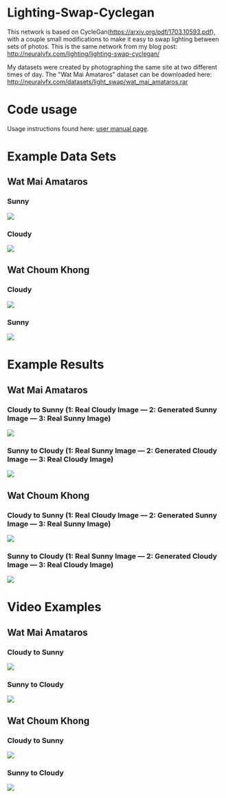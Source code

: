 # Lighting-Swap-Cyclegan
This network is based on CycleGan(https://arxiv.org/pdf/1703.10593.pdf), with a couple small modifications to make it easy to swap lighting between sets of photos. This is the same network from my blog post: http://neuralvfx.com/lighting/lighting-swap-cyclegan/

My datasets were created by photographing the same site at two different times of day. The "Wat Mai Amataros" dataset can be downloaded here: http://neuralvfx.com/datasets/light_swap/wat_mai_amataros.rar

# Code usage

Usage instructions found here: [user manual page](USAGE.md).


# Example Data Sets
## Wat Mai Amataros
### Sunny
![](examples/bk_setA.png)
### Cloudy
![](examples/bk_setB.png)
## Wat Choum Khong
### Cloudy
![](examples/set_A1.png)
### Sunny
![](examples/set_B1.png)

# Example Results
## Wat Mai Amataros
### Cloudy to Sunny (1: Real Cloudy Image — 2: Generated Sunny Image — 3: Real Sunny Image)
![](examples/bankok_pred_A5.png)
### Sunny to Cloudy (1: Real Sunny Image — 2: Generated Cloudy Image — 3: Real Cloudy Image)
![](examples/bankok_pred_B3.png)
## Wat Choum Khong
### Cloudy to Sunny (1: Real Cloudy Image — 2: Generated Sunny Image — 3: Real Sunny Image)
![](examples/luang_pred_A12.png)
### Sunny to Cloudy (1: Real Sunny Image — 2: Generated Cloudy Image — 3: Real Cloudy Image)
![](examples/luang_pred_B13.png)

# Video Examples
## Wat Mai Amataros
### Cloudy to Sunny
![](examples/bk_video_A2.gif)
### Sunny to Cloudy
![](examples/bk_video_B3.gif)
## Wat Choum Khong
### Cloudy to Sunny
![](examples/luang_video_C.gif)
### Sunny to Cloudy
![](examples/luang_video_A.gif)

